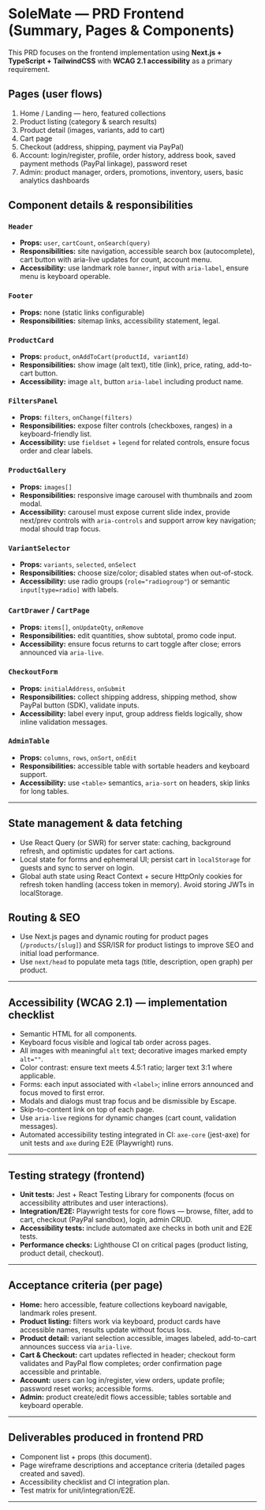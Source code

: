 # SoleMate — PRD Frontend (Summary, Pages & Components)

This PRD focuses on the frontend implementation using **Next.js + TypeScript + TailwindCSS** with **WCAG 2.1 accessibility** as a primary requirement.

## Pages (user flows)
1. Home / Landing — hero, featured collections  
2. Product listing (category & search results)  
3. Product detail (images, variants, add to cart)  
4. Cart page  
5. Checkout (address, shipping, payment via PayPal)  
6. Account: login/register, profile, order history, address book, saved payment methods (PayPal linkage), password reset  
7. Admin: product manager, orders, promotions, inventory, users, basic analytics dashboards  

## Component details & responsibilities

### `Header`
- **Props:** `user`, `cartCount`, `onSearch(query)`
- **Responsibilities:** site navigation, accessible search box (autocomplete), cart button with aria-live updates for count, account menu.
- **Accessibility:** use landmark role `banner`, input with `aria-label`, ensure menu is keyboard operable.

### `Footer`
- **Props:** none (static links configurable)
- **Responsibilities:** sitemap links, accessibility statement, legal.

### `ProductCard`
- **Props:** `product`, `onAddToCart(productId, variantId)`
- **Responsibilities:** show image (alt text), title (link), price, rating, add-to-cart button.
- **Accessibility:** image `alt`, button `aria-label` including product name.

### `FiltersPanel`
- **Props:** `filters`, `onChange(filters)`
- **Responsibilities:** expose filter controls (checkboxes, ranges) in a keyboard-friendly list.
- **Accessibility:** use `fieldset` + `legend` for related controls, ensure focus order and clear labels.

### `ProductGallery`
- **Props:** `images[]`
- **Responsibilities:** responsive image carousel with thumbnails and zoom modal.
- **Accessibility:** carousel must expose current slide index, provide next/prev controls with `aria-controls` and support arrow key navigation; modal should trap focus.

### `VariantSelector`
- **Props:** `variants`, `selected`, `onSelect`
- **Responsibilities:** choose size/color; disabled states when out-of-stock.
- **Accessibility:** use radio groups (`role="radiogroup"`) or semantic `input[type=radio]` with labels.

### `CartDrawer` / `CartPage`
- **Props:** `items[]`, `onUpdateQty`, `onRemove`
- **Responsibilities:** edit quantities, show subtotal, promo code input.
- **Accessibility:** ensure focus returns to cart toggle after close; errors announced via `aria-live`.

### `CheckoutForm`
- **Props:** `initialAddress`, `onSubmit`
- **Responsibilities:** collect shipping address, shipping method, show PayPal button (SDK), validate inputs.
- **Accessibility:** label every input, group address fields logically, show inline validation messages.

### `AdminTable`
- **Props:** `columns`, `rows`, `onSort`, `onEdit`
- **Responsibilities:** accessible table with sortable headers and keyboard support.
- **Accessibility:** use `<table>` semantics, `aria-sort` on headers, skip links for long tables.

---

## State management & data fetching
- Use React Query (or SWR) for server state: caching, background refresh, and optimistic updates for cart actions.
- Local state for forms and ephemeral UI; persist cart in `localStorage` for guests and sync to server on login.
- Global auth state using React Context + secure HttpOnly cookies for refresh token handling (access token in memory). Avoid storing JWTs in localStorage.

## Routing & SEO
- Use Next.js pages and dynamic routing for product pages (`/products/[slug]`) and SSR/ISR for product listings to improve SEO and initial load performance.
- Use `next/head` to populate meta tags (title, description, open graph) per product.

---

## Accessibility (WCAG 2.1) — implementation checklist
- Semantic HTML for all components.
- Keyboard focus visible and logical tab order across pages.
- All images with meaningful `alt` text; decorative images marked empty `alt=""`.
- Color contrast: ensure text meets 4.5:1 ratio; larger text 3:1 where applicable.
- Forms: each input associated with `<label>`; inline errors announced and focus moved to first error.
- Modals and dialogs must trap focus and be dismissible by Escape.
- Skip-to-content link on top of each page.
- Use `aria-live` regions for dynamic changes (cart count, validation messages).
- Automated accessibility testing integrated in CI: `axe-core` (jest-axe) for unit tests and `axe` during E2E (Playwright) runs.

---

## Testing strategy (frontend)
- **Unit tests:** Jest + React Testing Library for components (focus on accessibility attributes and user interactions).
- **Integration/E2E:** Playwright tests for core flows — browse, filter, add to cart, checkout (PayPal sandbox), login, admin CRUD.
- **Accessibility tests:** include automated axe checks in both unit and E2E tests.
- **Performance checks:** Lighthouse CI on critical pages (product listing, product detail, checkout).

---

## Acceptance criteria (per page)
- **Home:** hero accessible, feature collections keyboard navigable, landmark roles present.
- **Product listing:** filters work via keyboard, product cards have accessible names, results update without focus loss.
- **Product detail:** variant selection accessible, images labeled, add-to-cart announces success via `aria-live`.
- **Cart & Checkout:** cart updates reflected in header; checkout form validates and PayPal flow completes; order confirmation page accessible and printable.
- **Account:** users can log in/register, view orders, update profile; password reset works; accessible forms.
- **Admin:** product create/edit flows accessible; tables sortable and keyboard operable.

---

## Deliverables produced in frontend PRD
- Component list + props (this document).
- Page wireframe descriptions and acceptance criteria (detailed pages created and saved).
- Accessibility checklist and CI integration plan.
- Test matrix for unit/integration/E2E.

---
